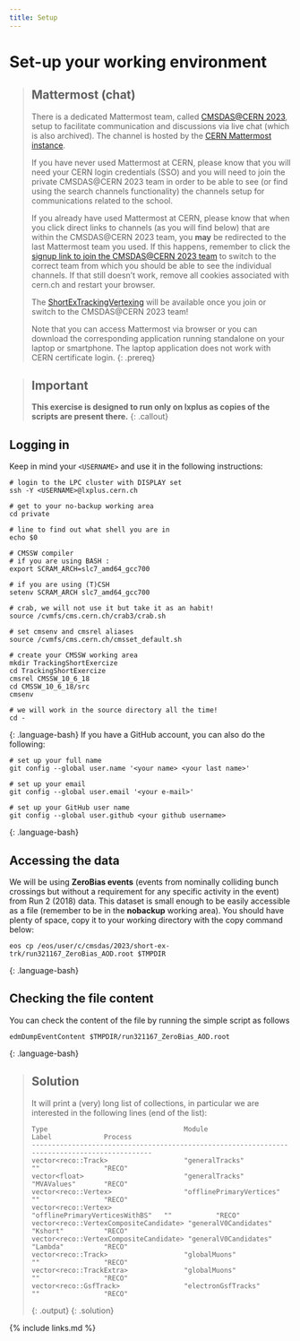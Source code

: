 ```yaml
---
title: Setup
---
```

# Set-up your working environment


> ## Mattermost (chat)
> There is a dedicated Mattermost team, called [CMSDAS@CERN 2023](https://mattermost.web.cern.ch/signup_user_complete/?id=4bfb4547abnwjfq3kn6uk4ms5h&md=link&sbr=su), setup to facilitate communication and discussions via live chat (which is also archived). The channel is hosted by the [CERN Mattermost instance](https://mattermost.web.cern.ch/).
> 
> If you have never used Mattermost at CERN, please know that you will need your CERN login credentials (SSO) and you will need to join the private CMSDAS@CERN 2023 team in order to be able to see (or find using the search channels functionality) the channels setup for communications related to the school.
> 
> If you already have used Mattermost at CERN, please know that when you click direct links to channels (as you will find below) that are within the CMSDAS@CERN 2023 team, you **may** be redirected to the last Mattermost team you used. If this happens, remember to click the [signup link to join the CMSDAS@CERN 2023 team](https://mattermost.web.cern.ch/signup_user_complete/?id=4bfb4547abnwjfq3kn6uk4ms5h&md=link&sbr=su) to switch to the correct team from which you should be able to see the individual channels. If that still doesn’t work, remove all cookies associated with cern.ch and restart your browser.
> 
> The [ShortExTrackingVertexing](https://mattermost.web.cern.ch/cmsdascern2023/channels/trk-short-exercise) will be available once you join or switch to the CMSDAS@CERN 2023 team!
> 
> Note that you can access Mattermost via browser or you can download the corresponding application running standalone on your laptop or smartphone. The laptop application does not work with CERN certificate login.
{: .prereq}

> ## Important
> **This exercise is designed to run only on lxplus as copies of the scripts are present there.**
{: .callout}
## Logging in
Keep in mind your `<USERNAME>` and use it in the following instructions:
~~~
# login to the LPC cluster with DISPLAY set
ssh -Y <USERNAME>@lxplus.cern.ch

# get to your no-backup working area
cd private

# line to find out what shell you are in
echo $0

# CMSSW compiler                              
# if you are using BASH :                                                                      
export SCRAM_ARCH=slc7_amd64_gcc700

# if you are using (T)CSH
setenv SCRAM_ARCH slc7_amd64_gcc700

# crab, we will not use it but take it as an habit!                                                                                                    
source /cvmfs/cms.cern.ch/crab3/crab.sh

# set cmsenv and cmsrel aliases 
source /cvmfs/cms.cern.ch/cmsset_default.sh

# create your CMSSW working area
mkdir TrackingShortExercize
cd TrackingShortExercize
cmsrel CMSSW_10_6_18
cd CMSSW_10_6_18/src
cmsenv

# we will work in the source directory all the time!
cd -
~~~
{: .language-bash}
If you have a GitHub account, you can also do the following:

~~~
# set up your full name
git config --global user.name '<your name> <your last name>'

# set up your email
git config --global user.email '<your e-mail>'

# set up your GitHub user name
git config --global user.github <your github username>
~~~
{: .language-bash}
## Accessing the data

We will be using **ZeroBias events** (events from nominally colliding bunch crossings but without a requirement for any specific activity in the event) from Run 2 (2018) data. This dataset is small enough to be easily accessible as a file (remember to be in the **nobackup** working area). You should have plenty of space, copy it to your working directory with the copy command below:

~~~
eos cp /eos/user/c/cmsdas/2023/short-ex-trk/run321167_ZeroBias_AOD.root $TMPDIR
~~~
{: .language-bash}
## Checking the file content

You can check the content of the file by running the simple script as follows
~~~
edmDumpEventContent $TMPDIR/run321167_ZeroBias_AOD.root
~~~
{: .language-bash}
> ## Solution
> It will print a (very) long list of collections, in particular we are interested in the following lines (end of the list):
> ```
> Type                                  Module                      Label             Process   
> ----------------------------------------------------------------------------------------------
> vector<reco::Track>                   "generalTracks"             ""                "RECO"
> vector<float>                         "generalTracks"             "MVAValues"       "RECO"
> vector<reco::Vertex>                  "offlinePrimaryVertices"    ""                "RECO"
> vector<reco::Vertex>                  "offlinePrimaryVerticesWithBS"   ""           "RECO"
> vector<reco::VertexCompositeCandidate> "generalV0Candidates"      "Kshort"          "RECO"
> vector<reco::VertexCompositeCandidate> "generalV0Candidates"      "Lambda"          "RECO"
> vector<reco::Track>                   "globalMuons"               ""                "RECO"
> vector<reco::TrackExtra>              "globalMuons"               ""                "RECO"
> vector<reco::GsfTrack>                "electronGsfTracks"         ""                "RECO"
> ```
> {: .output}
{: .solution}

{% include links.md %}
